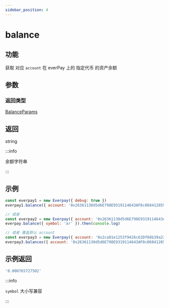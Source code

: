 ```yaml
---
sidebar_position: 4
---
```


# balance

## 功能
获取 对应 `account` 在 everPay 上的 指定代币 的资产余额

## 参数
### 返回类型
[BalanceParams](../types#balanceparams)
## 返回
string

:::info

余额字符串

:::

## 示例

```js
const everpay1 = new Everpay({ debug: true })
everpay1.balance({ account: '0x26361130d5d6E798E9319114643AF8c868412859', symbol: 'ar' }).then(console.log)

// 或者
const everpay2 = new Everpay({ account: '0x26361130d5d6E798E9319114643AF8c868412859', debug: true })
everpay.balance({ symbol: 'ar' }).then(console.log)

// 或者 覆盖默认 account
const everpay3 = new Everpay({ account: '0x2ca81e1253f9426c62Df68b39a22A377164eeC92', debug: true })
everpay3.balances({ account: '0x26361130d5d6E798E9319114643AF8c868412859', symbol: 'ar' }).then(console.log)
```

## 示例返回
```js
'0.000765727502'
```

:::info

`symbol` 大小写兼容

:::